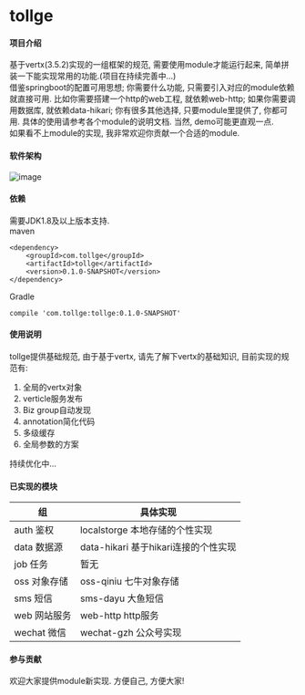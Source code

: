 # tollge

#### 项目介绍
基于vertx(3.5.2)实现的一组框架的规范, 需要使用module才能运行起来, 简单拼装一下能实现常用的功能.(项目在持续完善中...)   
借鉴springboot的配置可用思想; 你需要什么功能, 只需要引入对应的module依赖就直接可用. 比如你需要搭建一个http的web工程, 就依赖web-http; 如果你需要调用数据库, 就依赖data-hikari; 你有很多其他选择, 只要module里提供了, 你都可用. 具体的使用请参考各个module的说明文档. 当然, demo可能更直观一点.   
如果看不上module的实现, 我非常欢迎你贡献一个合适的module.

#### 软件架构
![image](http://p8ilcqqyk.bkt.clouddn.com/design.png)

#### 依赖

需要JDK1.8及以上版本支持.   
maven
```
<dependency>
    <groupId>com.tollge</groupId>
    <artifactId>tollge</artifactId>
    <version>0.1.0-SNAPSHOT</version>
</dependency>
```
Gradle
```
compile 'com.tollge:tollge:0.1.0-SNAPSHOT'
```

#### 使用说明

tollge提供基础规范, 由于基于vertx, 请先了解下vertx的基础知识, 目前实现的规范有:   

1. 全局的vertx对象
2. verticle服务发布
3. Biz group自动发现
4. annotation简化代码
5. 多级缓存
6. 全局参数的方案

持续优化中...

#### 已实现的模块

|组|具体实现|
|-|-|
|auth 鉴权|localstorge 本地存储的个性实现|
|data 数据源|data-hikari 基于hikari连接的个性实现|
|job 任务| 暂无|
|oss 对象存储|oss-qiniu 七牛对象存储|
|sms 短信|sms-dayu 大鱼短信|
|web 网站服务|web-http http服务|
|wechat 微信|wechat-gzh 公众号实现|

#### 参与贡献

欢迎大家提供module新实现. 方便自己, 方便大家!

